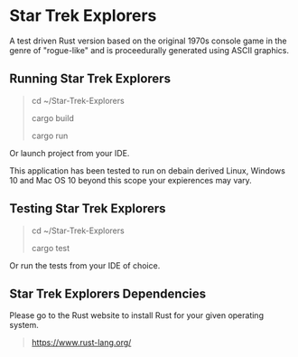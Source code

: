 # Star Trek Explorers

A test driven Rust version based on the original 1970s console game in the genre of "rogue-like" and is proceedurally generated using ASCII graphics.

## Running Star Trek Explorers

> cd ~/Star-Trek-Explorers
>
> cargo build
>
> cargo run

Or launch project from your IDE.

This application has been tested to run on debain derived Linux, Windows 10 and Mac OS 10 beyond this scope your expierences may vary.

## Testing Star Trek Explorers
>
> cd ~/Star-Trek-Explorers
>
> cargo test

Or run the tests from your IDE of choice.

## Star Trek Explorers Dependencies

Please go to the Rust website to install Rust for your given operating system.

> <https://www.rust-lang.org/>
